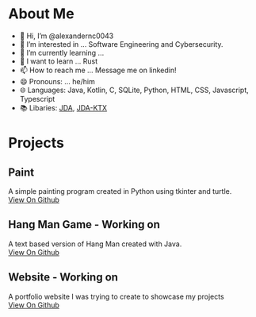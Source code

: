 <!-- https://github.com/rahul-jha98/github-stats-transparent
<p align="left">
  <img src="https://raw.githubusercontent.com/alexandernc0043/github-stats-transparent/output/generated/overview.svg"/>
  <img src="https://raw.githubusercontent.com/alexandernc0043/github-stats-transparent/output/generated/languages.svg"/>
</p>
 -->
# About Me
- 👋 Hi, I’m @alexandernc0043
- 👀 I’m interested in ... Software Engineering and Cybersecurity.
- 🌱 I’m currently learning ... 
- 📖 I want to learn ...  Rust
- 📫 How to reach me ... Message me on linkedin!
- 😄 Pronouns: ... he/him
- 🌐 Languages: Java, Kotlin, C, SQLite, Python, HTML, CSS, Javascript, Typescript
- 📚 Libaries: [JDA](https://github.com/discord-jda/JDA), [JDA-KTX](https://github.com/MinnDevelopment/jda-ktx)

<!---
alexandernc0043/alexandernc0043 is a ✨ special ✨ repository because its `README.md` (this file) appears on your GitHub profile.
You can click the Preview link to take a look at your changes.
--->

# Projects

## Paint 

A simple painting program created in Python using tkinter and turtle.\
[View On Github](https://github.com/alexandernc0043/Paint-Program)

## Hang Man Game - Working on

A text based version of Hang Man created with Java.\
[View On Github](https://github.com/alexandernc0043/HangMan)

## Website - Working on

A portfolio website I was trying to create to showcase my projects\
[View On Github](https://github.com/alexandernc0043/alexandernc0043.github.io)

